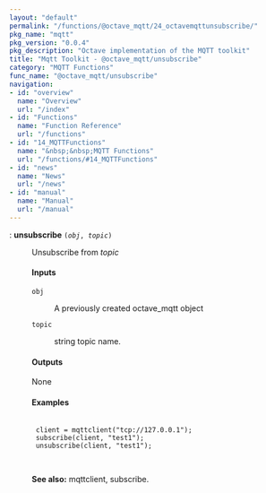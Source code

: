 ```yaml
---
layout: "default"
permalink: "/functions/@octave_mqtt/24_octavemqttunsubscribe/"
pkg_name: "mqtt"
pkg_version: "0.0.4"
pkg_description: "Octave implementation of the MQTT toolkit"
title: "Mqtt Toolkit - @octave_mqtt/unsubscribe"
category: "MQTT Functions"
func_name: "@octave_mqtt/unsubscribe"
navigation:
- id: "overview"
  name: "Overview"
  url: "/index"
- id: "Functions"
  name: "Function Reference"
  url: "/functions"
- id: "14_MQTTFunctions"
  name: "&nbsp;&nbsp;MQTT Functions"
  url: "/functions/#14_MQTTFunctions"
- id: "news"
  name: "News"
  url: "/news"
- id: "manual"
  name: "Manual"
  url: "/manual"
---
```

<dl class="first-deftypefn">
<dt class="deftypefn" id="index-unsubscribe"><span class="category-def">: </span><span><strong class="def-name">unsubscribe</strong> <code class="def-code-arguments">(<var class="var">obj</var>, <var class="var">topic</var>)</code><a class="copiable-link" href='#index-unsubscribe'></a></span></dt>
<dd><p>Unsubscribe from <var class="var">topic</var>
</p>
<h4 class="subsubheading" id="Inputs">Inputs</h4>
<dl class="table">
<dt><code class="code">obj</code></dt>
<dd><p>A previously created octave_mqtt object
 </p></dd>
<dt><code class="code">topic</code></dt>
<dd><p>string topic name.
 </p></dd>
</dl>

<h4 class="subsubheading" id="Outputs">Outputs</h4>
<p>None
</p>
<h4 class="subsubheading" id="Examples">Examples</h4>
<div class="example">
<pre class="example-preformatted"> <code class="code">
 client = mqttclient(&quot;tcp://127.0.0.1&quot;);
 subscribe(client, &quot;test1&quot;);
 unsubscribe(client, &quot;test1&quot;);
 </code>
 </pre></div>


<p><strong class="strong">See also:</strong> mqttclient, subscribe.
 </p></dd></dl>